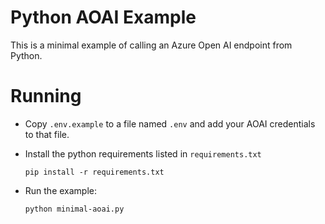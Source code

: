 # Python AOAI Example

This is a minimal example of calling an Azure Open AI endpoint from Python.

# Running

- Copy `.env.example` to a file named `.env` and add your AOAI credentials to that file.


- Install the python requirements listed in `requirements.txt`

    ```
    pip install -r requirements.txt
    ```

- Run the example:
    ```
    python minimal-aoai.py
    ```
